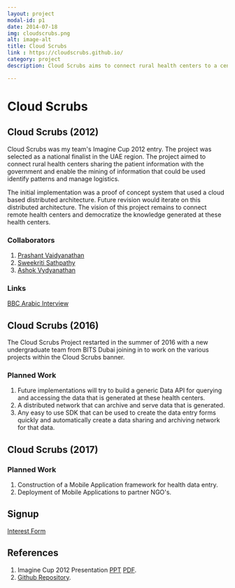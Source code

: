 ```yaml
---
layout: project
modal-id: p1
date: 2014-07-18
img: cloudscrubs.png
alt: image-alt
title: Cloud Scrubs
link : https://cloudscrubs.github.io/
category: project
description: Cloud Scrubs aims to connect rural health centers to a central system to mine the health data and allow governments to take proactive steps to avoid, reduce medical conditions in a population.

---
```

# Cloud Scrubs

## Cloud Scrubs (2012)

Cloud Scrubs was my team's Imagine Cup 2012 entry. The project was selected as
a national finalist in the UAE region. The project aimed to connect rural health
centers sharing the patient information with the government and enable the mining
of information that could be used identify patterns and manage logistics.

The initial implementation was a proof of concept system that used a cloud
based distributed architecture. Future revision would iterate on this
distributed architecture. The vision of this project remains to connect remote
health centers and democratize the knowledge generated at these health centers.

### Collaborators

1. [Prashant Vaidyanathan](https://twitter.com/vprashant1)
2. [Sweekriti Sathpathy](https://twitter.com/SweekritiS)
3. [Ashok Vydyanathan](https://twitter.com/ashoksv)

### Links

[BBC Arabic Interview](https://youtu.be/i-_MkEEjw64?list=WL&t=677)

## Cloud Scrubs (2016)

The Cloud Scrubs Project restarted in the summer of 2016 with a new undergraduate team from BITS Dubai joining in to work on the various projects within the Cloud Scrubs banner.

### Planned Work

1. Future implementations will try to build a generic Data API for querying and
accessing the data that is generated at these health centers.
2. A distributed network that can archive and serve data that is generated.
3. Any easy to use SDK that can be used to create the data entry forms quickly
and automatically create a data sharing and archiving network for that data.

## Cloud Scrubs (2017)

### Planned Work

1. Construction of a Mobile Application framework for health data entry.
2. Deployment of Mobile Applications to partner NGO's. 

## Signup

[Interest Form](http://goo.gl/forms/oEoFXalfHI)

## References

1. Imagine Cup 2012 Presentation [PPT](/resources/Cloud_Scrubs_Presentation.pptx)
[PDF](/resources/Cloud_Scrubs_Presentation.pdf).
2. [Github Repository](https://github.com/cloudscrubs).
